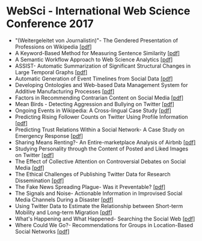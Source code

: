# WebSci - International Web Science Conference 2017

 - "(Weitergeleitet von Journalistin)"- The Gendered Presentation of Professions on Wikipedia [[pdf]](https://github.com/ahmadassaf/research-library/blob/master/Conferences/WebSci%20-%20International%20Web%20Science%20Conference/WebSci%20-%20International%20Web%20Science%20Conference%202017/"(Weitergeleitet%20von%20Journalistin)"-%20The%20Gendered%20Presentation%20of%20Professions%20on%20Wikipedia.pdf)
 - A Keyword-Based Method for Measuring Sentence Similarity [[pdf]](https://github.com/ahmadassaf/research-library/blob/master/Conferences/WebSci%20-%20International%20Web%20Science%20Conference/WebSci%20-%20International%20Web%20Science%20Conference%202017/A%20Keyword-Based%20Method%20for%20Measuring%20Sentence%20Similarity.pdf)
 - A Semantic Workflow Approach to Web Science Analytics [[pdf]](https://github.com/ahmadassaf/research-library/blob/master/Conferences/WebSci%20-%20International%20Web%20Science%20Conference/WebSci%20-%20International%20Web%20Science%20Conference%202017/A%20Semantic%20Workflow%20Approach%20to%20Web%20Science%20Analytics.pdf)
 - ASSIST- Automatic Summarization of Significant Structural Changes in Large Temporal Graphs [[pdf]](https://github.com/ahmadassaf/research-library/blob/master/Conferences/WebSci%20-%20International%20Web%20Science%20Conference/WebSci%20-%20International%20Web%20Science%20Conference%202017/ASSIST-%20Automatic%20Summarization%20of%20Significant%20Structural%20Changes%20in%20Large%20Temporal%20Graphs.pdf)
 - Automatic Generation of Event Timelines from Social Data [[pdf]](https://github.com/ahmadassaf/research-library/blob/master/Conferences/WebSci%20-%20International%20Web%20Science%20Conference/WebSci%20-%20International%20Web%20Science%20Conference%202017/Automatic%20Generation%20of%20Event%20Timelines%20from%20Social%20Data.pdf)
 - Developing Ontologies and Web-based Data Management System for Additive Manufacturing Processes [[pdf]](https://github.com/ahmadassaf/research-library/blob/master/Conferences/WebSci%20-%20International%20Web%20Science%20Conference/WebSci%20-%20International%20Web%20Science%20Conference%202017/Developing%20Ontologies%20and%20Web-based%20Data%20Management%20System%20for%20Additive%20Manufacturing%20Processes.pdf)
 - Factors in Recommending Contrarian Content on Social Media [[pdf]](https://github.com/ahmadassaf/research-library/blob/master/Conferences/WebSci%20-%20International%20Web%20Science%20Conference/WebSci%20-%20International%20Web%20Science%20Conference%202017/Factors%20in%20Recommending%20Contrarian%20Content%20on%20Social%20Media.pdf)
 - Mean Birds - Detecting Aggression and Bullying on Twitter [[pdf]](https://github.com/ahmadassaf/research-library/blob/master/Conferences/WebSci%20-%20International%20Web%20Science%20Conference/WebSci%20-%20International%20Web%20Science%20Conference%202017/Mean%20Birds%20-%20Detecting%20Aggression%20and%20Bullying%20on%20Twitter.pdf)
 - Ongoing Events in Wikipedia: A Cross-lingual Case Study [[pdf]](https://github.com/ahmadassaf/research-library/blob/master/Conferences/WebSci%20-%20International%20Web%20Science%20Conference/WebSci%20-%20International%20Web%20Science%20Conference%202017/Ongoing%20Events%20in%20Wikipedia:%20A%20Cross-lingual%20Case%20Study.pdf)
 - Predicting Rising Follower Counts on Twitter Using Profile Information [[pdf]](https://github.com/ahmadassaf/research-library/blob/master/Conferences/WebSci%20-%20International%20Web%20Science%20Conference/WebSci%20-%20International%20Web%20Science%20Conference%202017/Predicting%20Rising%20Follower%20Counts%20on%20Twitter%20Using%20Profile%20Information.pdf)
 - Predicting Trust Relations Within a Social Network- A Case Study on Emergency Response [[pdf]](https://github.com/ahmadassaf/research-library/blob/master/Conferences/WebSci%20-%20International%20Web%20Science%20Conference/WebSci%20-%20International%20Web%20Science%20Conference%202017/Predicting%20Trust%20Relations%20Within%20a%20Social%20Network-%20A%20Case%20Study%20on%20Emergency%20Response.pdf)
 - Sharing Means Renting?- An Entire-marketplace Analysis of Airbnb [[pdf]](https://github.com/ahmadassaf/research-library/blob/master/Conferences/WebSci%20-%20International%20Web%20Science%20Conference/WebSci%20-%20International%20Web%20Science%20Conference%202017/Sharing%20Means%20Renting?-%20An%20Entire-marketplace%20Analysis%20of%20Airbnb.pdf)
 - Studying Personality through the Content of Posted and Liked Images on Twitter  [[pdf]](https://github.com/ahmadassaf/research-library/blob/master/Conferences/WebSci%20-%20International%20Web%20Science%20Conference/WebSci%20-%20International%20Web%20Science%20Conference%202017/Studying%20Personality%20through%20the%20Content%20of%20Posted%20and%20Liked%20Images%20on%20Twitter%20.pdf)
 - The Effect of Collective Attention on Controversial Debates on Social Media [[pdf]](https://github.com/ahmadassaf/research-library/blob/master/Conferences/WebSci%20-%20International%20Web%20Science%20Conference/WebSci%20-%20International%20Web%20Science%20Conference%202017/The%20Effect%20of%20Collective%20Attention%20on%20Controversial%20Debates%20on%20Social%20Media.pdf)
 - The Ethical Challenges of Publishing Twitter Data for Research Dissemination [[pdf]](https://github.com/ahmadassaf/research-library/blob/master/Conferences/WebSci%20-%20International%20Web%20Science%20Conference/WebSci%20-%20International%20Web%20Science%20Conference%202017/The%20Ethical%20Challenges%20of%20Publishing%20Twitter%20Data%20for%20Research%20Dissemination.pdf)
 - The Fake News Spreading Plague- Was it Preventable? [[pdf]](https://github.com/ahmadassaf/research-library/blob/master/Conferences/WebSci%20-%20International%20Web%20Science%20Conference/WebSci%20-%20International%20Web%20Science%20Conference%202017/The%20Fake%20News%20Spreading%20Plague-%20Was%20it%20Preventable?.pdf)
 - The Signals and Noise- Actionable Information in Improvised Social Media Channels During a Disaster [[pdf]](https://github.com/ahmadassaf/research-library/blob/master/Conferences/WebSci%20-%20International%20Web%20Science%20Conference/WebSci%20-%20International%20Web%20Science%20Conference%202017/The%20Signals%20and%20Noise-%20Actionable%20Information%20in%20Improvised%20Social%20Media%20Channels%20During%20a%20Disaster.pdf)
 - Using Twitter Data to Estimate the Relationship between Short-term Mobility and Long-term Migration [[pdf]](https://github.com/ahmadassaf/research-library/blob/master/Conferences/WebSci%20-%20International%20Web%20Science%20Conference/WebSci%20-%20International%20Web%20Science%20Conference%202017/Using%20Twitter%20Data%20to%20Estimate%20the%20Relationship%20between%20Short-term%20Mobility%20and%20Long-term%20Migration.pdf)
 - What's Happening and What Happened- Searching the Social Web [[pdf]](https://github.com/ahmadassaf/research-library/blob/master/Conferences/WebSci%20-%20International%20Web%20Science%20Conference/WebSci%20-%20International%20Web%20Science%20Conference%202017/What's%20Happening%20and%20What%20Happened-%20Searching%20the%20Social%20Web.pdf)
 - Where Could We Go?- Recommendations for Groups in Location-Based Social Networks [[pdf]](https://github.com/ahmadassaf/research-library/blob/master/Conferences/WebSci%20-%20International%20Web%20Science%20Conference/WebSci%20-%20International%20Web%20Science%20Conference%202017/Where%20Could%20We%20Go?-%20Recommendations%20for%20Groups%20in%20Location-Based%20Social%20Networks.pdf)

 